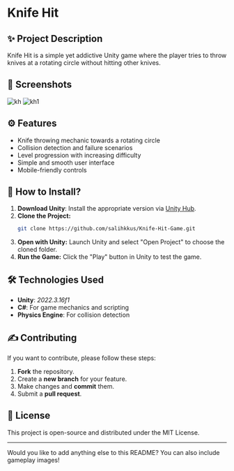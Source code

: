 # Knife Hit

## ✨ Project Description
Knife Hit is a simple yet addictive Unity game where the player tries to throw knives at a rotating circle without hitting other knives. 

## 📸 Screenshots
![kh](https://github.com/user-attachments/assets/8a7ddf60-c21a-4fc7-a2dc-c50d3847c428)
![kh1](https://github.com/user-attachments/assets/fe1d35dc-b62e-435c-b086-684fb660cfce)


## ⚙️ Features
- Knife throwing mechanic towards a rotating circle
- Collision detection and failure scenarios
- Level progression with increasing difficulty
- Simple and smooth user interface
- Mobile-friendly controls

## 💪 How to Install?
1. **Download Unity**: Install the appropriate version via [Unity Hub](https://unity.com/download).
2. **Clone the Project:**
   ```sh
   git clone https://github.com/salihkkus/Knife-Hit-Game.git
   ```
3. **Open with Unity:** Launch Unity and select "Open Project" to choose the cloned folder.
4. **Run the Game:** Click the "Play" button in Unity to test the game.

## 🛠 Technologies Used
- **Unity**: *2022.3.16f1*
- **C#**: For game mechanics and scripting
- **Physics Engine**: For collision detection

## ✍️ Contributing
If you want to contribute, please follow these steps:
1. **Fork** the repository.
2. Create a **new branch** for your feature.
3. Make changes and **commit** them.
4. Submit a **pull request**.

## 📜 License
This project is open-source and distributed under the MIT License.

---

Would you like to add anything else to this README? You can also include gameplay images!

